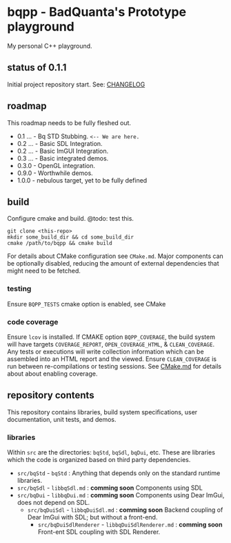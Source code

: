 # bqpp - BadQuanta's Prototype playground

My personal C++ playground.

## status of 0.1.1

Initial project repository start. See: [CHANGELOG](./CHANGELOG.md)

## roadmap

This roadmap needs to be fully fleshed out.

* 0.1 ... - Bq STD Stubbing.  `<-- We are here.`
* 0.2 ... - Basic SDL Integration.
* 0.2 ... - Basic ImGUI Integration.
* 0.3 ... - Basic integrated demos.
* 0.3.0 - OpenGL integration.
* 0.9.0 - Worthwhile demos.
* 1.0.0 - nebulous target, yet to be fully defined

## build

Configure cmake and build. @todo: test this.

    git clone <this-repo>
    mkdir some_build_dir && cd some_build_dir 
    cmake /path/to/bqpp && cmake build

For details about CMake configuration see `CMake.md`.  Major components can be optionally disabled, reducing the amount of external dependencies that might need to be fetched.

### testing

Ensure `BQPP_TESTS` cmake option is enabled, see CMake

### code coverage

Ensure `lcov` is installed.  If CMAKE option `BQPP_COVERAGE`, the build system will have targets `COVERAGE_REPORT`, `OPEN_COVERAGE_HTML`, & `CLEAN_COVERAGE`.  Any tests or executions will write collection information which can be assembled into an HTML report and the viewed.  Ensure `CLEAN_COVERAGE` is run between re-compilations or testing sessions. See [CMake.md](./CMake.md) for details about about enabling coverage.  

## repository contents

This repository contains libraries, build system specifications, user documentation, unit tests, and demos.

### libraries

Within `src` are the directories: `bqStd`, `bqSdl`, `bqDui`, etc.
These are libraries which the code is organized based on third party dependencies.

* `src/bqStd` - `bqStd` : Anything that depends only on the standard runtime libraries.
* `src/bqSdl` - `libbqSdl.md` : __comming soon__ Components using SDL
* `src/bqDui` - `libbqDui.md` : __comming soon__ Components using Dear ImGui, does not depend on SDL.
  * `src/bqDuiSdl` - `libbqDuiSdl.md` : __comming soon__ Backend coupling of Dear ImGui with SDL; but without a front-end.
    * `src/bqDuiSdlRenderer` - `libbqDuiSdlRenderer.md` : __comming soon__  Front-ent SDL coupling with SDL Renderer.

